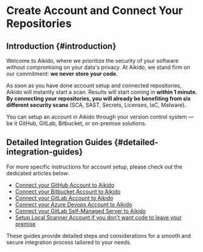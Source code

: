 # Create Account and Connect Your Repositories

## Introduction {#introduction}

Welcome to Aikido, where we prioritize the security of your software without compromising on your data's privacy. At Aikido, we stand firm on our commitment: **we never store your code**.

As soon as you have done account setup and connected repositories, Aikido will instantly start a scan. Results will start coming in **within 1 minute. By connecting your repositories, you will already be benefiting from six different security scans** (SCA, SAST, Secrets, Licenses, IaC, Malware)**.**

You can setup an account in Aikido through your version control system —be it GitHub, GitLab, Bitbucket, or on-premise solutions.

## Detailed Integration Guides {#detailed-integration-guides}

For more specific instructions for account setup, please check out the dedicated articles below:

- [Connect your GitHub Account to Aikido](https://help.aikido.dev/en/articles/6921966-how-to-connect-your-github-account-to-aikido)
- [Connect your Bitbucket Account to Aikido](https://help.aikido.dev/en/articles/8027904-how-to-connect-your-bitbucket-account-to-aikido)
- [Connect your GitLab Account to Aikido](https://help.aikido.dev/en/articles/8224491-how-to-connect-your-gitlab-account-to-aikido)
- [Connect your Azure Devops Account to Aikido](https://help.aikido.dev/en/articles/7155730-how-to-connect-your-azure-devops-projects-to-aikido)
- [Connect your GitLab Self-Managed Server to Aikido](https://help.aikido.dev/en/articles/7155491-how-to-connect-your-gitlab-self-managed-server-to-aikido)
- [Setup Local Scanner Account if you don't want code to leave your premise](https://help.aikido.dev/doc/account-creation-for-local-scanning-on-aikido/docVdNhaRlGp)

These guides provide detailed steps and considerations for a smooth and secure integration process tailored to your needs.